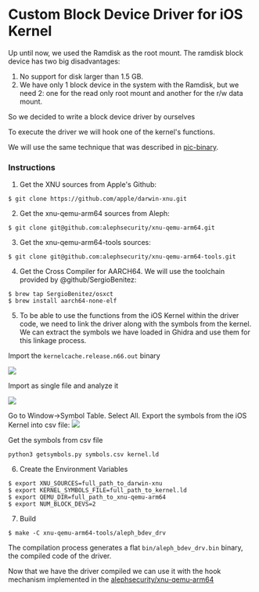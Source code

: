 # Custom Block Device Driver for iOS Kernel

Up until now, we used the Ramdisk as the root mount. The ramdisk block device has two big disadvantages:
1. No support for disk larger than 1.5 GB.
2. We have only 1 block device in the system with the Ramdisk, but we need 2: one for the read only root mount and another for the r/w data mount.

So we decided to write a block device driver by ourselves

To execute the driver we will hook one of the kernel's functions.

We will use the same technique that was described in [pic-binary](https://github.com/alephsecurity/xnu-qemu-arm64-tools-private/blob/master/pic-binary/README.md).

### Instructions

1. Get the XNU sources from Apple's Github:
```
$ git clone https://github.com/apple/darwin-xnu.git 
```
2. Get the xnu-qemu-arm64 sources from Aleph:
```
$ git clone git@github.com:alephsecurity/xnu-qemu-arm64.git
```
3. Get the xnu-qemu-arm64-tools sources:
```
$ git clone git@github.com:alephsecurity/xnu-qemu-arm64-tools.git
```
4. Get the Cross Compiler for AARCH64. We will use the toolchain provided by @github/SergioBenitez:
```
$ brew tap SergioBenitez/osxct
$ brew install aarch64-none-elf
```
5. To be able to use the functions from the iOS Kernel within the driver code, we need to link the driver along with the symbols from the kernel. We can extract the symbols we have loaded in Ghidra and use them for this linkage process.

Import the `kernelcache.release.n66.out` binary

![](https://user-images.githubusercontent.com/9990629/74612553-fc269380-510e-11ea-98d0-ed7cd3ce948b.png)

Import as single file and analyze it

![](https://user-images.githubusercontent.com/9990629/74612596-57588600-510f-11ea-9832-8520572cc98e.png)

Go to Window->Symbol Table. Select All. Export the symbols from the iOS Kernel into csv file:
![](https://user-images.githubusercontent.com/9990629/74463818-16583b80-4e9b-11ea-99fc-1649fcc8df18.png)

Get the symbols from csv file
```
python3 getsymbols.py symbols.csv kernel.ld
```

6. Create the Environment Variables
```
$ export XNU_SOURCES=full_path_to_darwin-xnu
$ export KERNEL_SYMBOLS_FILE=full_path_to_kernel.ld
$ export QEMU_DIR=full_path_to_xnu-qemu-arm64
$ export NUM_BLOCK_DEVS=2
```
7. Build
```
$ make -C xnu-qemu-arm64-tools/aleph_bdev_drv
```

The compilation process generates a flat `bin/aleph_bdev_drv.bin` binary, the compiled code of the driver.

Now that we have the driver compiled we can use it with the hook mechanism implemented in the [alephsecurity/xnu-qemu-arm64](https://github.com/alephsecurity/xnu-qemu-arm64)
